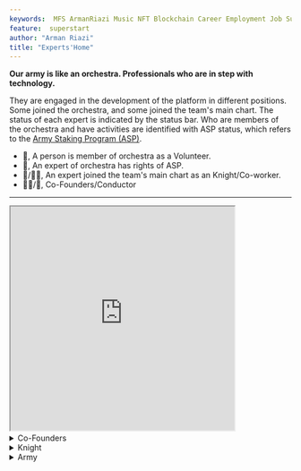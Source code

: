 ```yaml
---
keywords:  MFS ArmanRiazi Music NFT Blockchain Career Employment Job Superstar
feature:  superstart
author: "Arman Riazi"
title: "Experts'Home"
---
```


**Our army is like an orchestra. Professionals who are in step with technology.**

They are engaged in the development of the platform in different positions. Some joined the orchestra, and some joined the team's main chart. The status of each expert is indicated by the status bar. Who are members of the orchestra and have activities are identified with ASP status, which refers to the [Army Staking Program (ASP)](../career/Employment.md).

- 🤝, A person is member of orchestra as a Volunteer.
- 🤑, An expert of orchestra has rights of ASP.
- 🦹/🦹‍♂️, An expert joined the team's main chart as an Knight/Co-worker.
- 🤴🏻/👸, Co-Founders/Conductor

---


<iframe src="https://discordapp.com/widget?id=1119077618835259462&theme=dark" width="400" height="400" allowtransparency="true" frameborder="1" sandbox="allow-popups allow-popups-to-escape-sandbox allow-same-origin allow-scripts"></iframe>

<details>
  <summary>Co-Founders</summary>
<img src="../assets/me.JPG" align="center" width="100" height="150"/></blockquote>Arman Riazi.Web Developer, Blockchain Specialist, M.Sc 🤝🤴🏻🦹‍♂️ </blockquote>
</details>

<details>
  <summary>Knight</summary>
</details>

<details>
  <summary>Army</summary>    
<img src="https://avatars.githubusercontent.com/u/63037202?v=4" width="100" height="150" align="center"/><blockquote>Ahmed Khalil.M. ED, EMBA, M.Sc Digital Currency 🤝 </blockquote>
<img src="https://avatars.githubusercontent.com/u/40033608?v=4" width="100" height="150" align="center"/><blockquote>Faith Roberts.FrontEnd Developer 🤝</blockquote>
</details>
